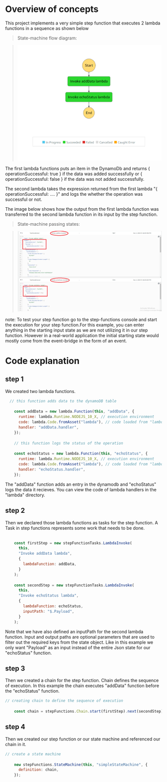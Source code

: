 # Overview of concepts

This project implements a very simple step function that executes 2 lambda functions in a sequence as shown below

>State-machine flow diagram:

>![State-machine flow diagram](imgs/simpleStepFunction.png)  

The first lambda functions puts an item in the DynamoDb and returns { operationSuccessful: true } if the data was added successfully or { operationSuccessful: false } if the data was not added successfully.

The second lambda takes the expression returned from the first lambda "{ operationSuccessful: .... }" and logs the whether the operation was successful or not.

The image below shows how the output from the first lambda function was transferred to the second lambda function in its input by the step function.

>State-machine passing states:

>![State-machine passing states](imgs/simpleStepFunction_states.png)  

note: To test your step function go to the step-functions console and start the execution for your step function.For this example, you can enter anything in the starting input state as we are not utilizing it in our step function. However in a real-world application the initial starting state would mostly come from the event-bridge in the form of an event.


# Code explanation

## step 1

We created two lambda functions.

```javascript
  // this function adds data to the dynamoDB table

    const addData = new lambda.Function(this, "addData", {
      runtime: lambda.Runtime.NODEJS_10_X, // execution environment
      code: lambda.Code.fromAsset("lambda"), // code loaded from "lambda" directory
      handler: "addData.handler",
    });

    // this function logs the status of the operation

    const echoStatus = new lambda.Function(this, "echoStatus", {
      runtime: lambda.Runtime.NODEJS_10_X, // execution environment
      code: lambda.Code.fromAsset("lambda"), // code loaded from "lambda" directory
      handler: "echoStatus.handler",
    });
```

The "addData" function adds an entry in the dynamodb and "echoStatus" logs the data it recieves. You can view the code of lambda handlers in the "lambda" directory.

## step 2

Then we declared those lambda functions as tasks for the step function. A Task in step functions represents some work that needs to be done.

```javascript

    const firstStep = new stepFunctionTasks.LambdaInvoke(
      this,
      "Invoke addData lambda",
      {
        lambdaFunction: addData,
      }
    );

    const secondStep = new stepFunctionTasks.LambdaInvoke(
      this,
      "Invoke echoStatus lambda",
      {
        lambdaFunction: echoStatus,
        inputPath: "$.Payload",
      }
    );
```
Note that we have also defined an inputPath for the second lambda function. Input and output paths are optional parameters that are used to filter out the required keys from the state object. Like in this example we only want "Payload" as an input instead of the entire Json state for our "echoStatus" function.

## step 3

Then we created a chain for the step function. Chain defines the sequence of execution. In this example the chain executes "addData" function before the "echoStatus" function.

```javascript
// creating chain to define the sequence of execution

    const chain = stepFunctions.Chain.start(firstStep).next(secondStep);
```

## step 4

Then we created our step function or our state machine and referenced our chain in it.

```javascript
// create a state machine

    new stepFunctions.StateMachine(this, "simpleStateMachine", {
      definition: chain,
    });
```
